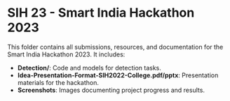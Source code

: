 # SIH 23 - Smart India Hackathon 2023

This folder contains all submissions, resources, and documentation for the Smart India Hackathon 2023. It includes:

- **Detection/**: Code and models for detection tasks.
- **Idea-Presentation-Format-SIH2022-College.pdf/pptx**: Presentation materials for the hackathon.
- **Screenshots**: Images documenting project progress and results.

